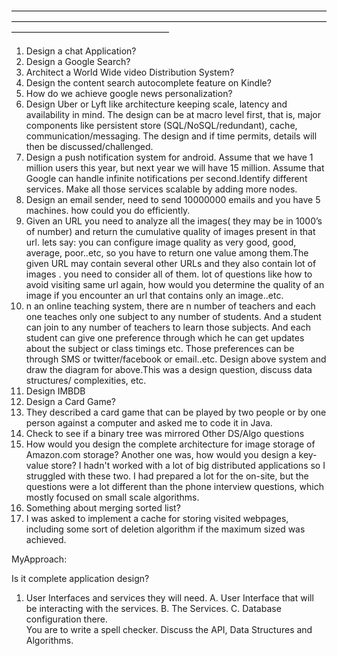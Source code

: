——————————————————————————————————————————————————————————————————————————————————————————

1. Design a chat Application?
2. Design a Google Search?
3. Architect a World Wide video Distribution System?
4. Design the content search autocomplete feature on Kindle?
5. How do we achieve google news personalization?
6. Design Uber or Lyft like architecture keeping scale, latency and availability in mind. The design can be at macro level first, that is, major components like persistent store (SQL/NoSQL/redundant), cache, communication/messaging. The design and if time permits, details will then be discussed/challenged.
7. Design a push notification system for android. Assume that we have 1 million users this year, but next year we will have 15 million. Assume that Google can handle infinite notifications per second.Identify different services. Make all those services scalable by adding more nodes.
8. Design an email sender, need to send 10000000 emails and you have 5 machines.  how could you do efficiently. 
9. Given an URL you need to analyze all the images( they may be in 1000’s of number) and return the cumulative quality of images present in that url.  lets say: you can configure image quality as very good, good, average, poor..etc, so you have to return one value among them.The given URL may contain several other URLs and they also contain lot of images . you need to consider all of them. lot of questions like how to avoid visiting same url again,  how would you determine the quality of an image if you encounter an url that contains only an image..etc.
10. n an online teaching system, there are n number of teachers and each one teaches only one subject to any number of students. And a student can join to any number of teachers to learn those subjects.  And each student can give one preference through which he can get updates about the subject or class timings etc.  Those preferences can be through SMS or twitter/facebook or email..etc.  Design above system and draw the diagram for above.This was a design question, discuss data structures/ complexities, etc. 
11. Design IMBDB
12. Design a Card Game?
13. They described a card game that can be played by two people or by one person against a computer and asked me to code it in Java.
14. Check to see if a binary tree was mirrored Other DS/Algo questions
15. How would you design the complete architecture for image storage of Amazon.com storage? Another one was, how would you design a key-value store? I hadn't worked with a lot of big distributed applications so I struggled with these two. I had prepared a lot for the on-site, but the questions were a lot different than the phone interview questions, which mostly focused on small scale algorithms.
16. Something about merging sorted list? 
17. I was asked to implement a cache for storing visited webpages, including some sort of deletion algorithm if the maximum sized was achieved.


MyApproach:

Is it complete application design?
1. User Interfaces and services they will need. 
A. User Interface that will be interacting with the services. 
    B. The Services.
    C. Database configuration there.    
    You are to write a spell checker. Discuss the API, Data Structures and Algorithms.
